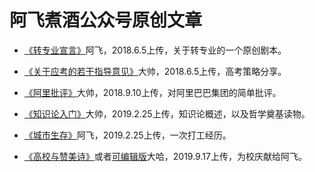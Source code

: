 # 阿飞煮酒公众号原创文章

- [《转专业宣言》](https://github.com/afzj/books/raw/master/file/%E3%80%8A%E8%BD%AC%E4%B8%93%E4%B8%9A%E5%AE%A3%E8%A8%80%E3%80%8B.docx)阿飞，2018.6.5上传，关于转专业的一个原创剧本。

- [《关于应考的若干指导意见》](https://github.com/afzj/books/raw/master/file/%E3%80%8A%E5%85%B3%E4%BA%8E%E5%BA%94%E8%80%83%E7%9A%84%E8%8B%A5%E5%B9%B2%E6%8C%87%E5%AF%BC%E6%84%8F%E8%A7%81%E3%80%8B.pdf)大帅，2018.6.5上传，高考策略分享。

- [《阿里批评》](https://github.com/afzj/books/raw/master/file/%E9%98%BF%E9%87%8C%E6%89%B9%E8%AF%84.pdf)大帅，2018.9.10上传，对阿里巴巴集团的简单批评。

- [《知识论入门》](https://github.com/afzj/books/raw/master/file/%E7%9F%A5%E8%AF%86%E8%AE%BA%E7%AC%94%E8%AE%B0.docx)大帅，2019.2.25上传，知识论概述，以及哲学奠基读物。

- [《城市生存》](https://github.com/afzj/books/raw/master/file/%E5%9F%8E%E5%B8%82%E7%94%9F%E5%AD%98.docx)阿飞，2019.2.25上传，一次打工经历。

- [《高校与赞美诗》](https://github.com/afzj/books/raw/master/file/%E9%AB%98%E6%A0%A1%E4%B8%8E%E8%B5%9E%E7%BE%8E%E8%AF%97.pdf)或者[可编辑版](https://github.com/afzj/books/raw/master/file/%E9%AB%98%E6%A0%A1%E4%B8%8E%E8%B5%9E%E7%BE%8E%E8%AF%97.docx)大哈，2019.9.17上传，为校庆献给阿飞。
